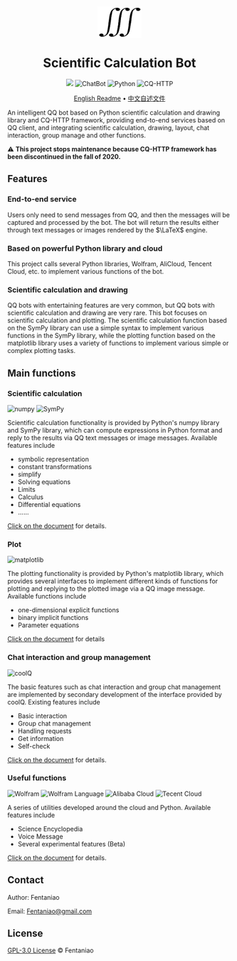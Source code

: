 <p align="center">
 <img width="100px" src="README.assets/logo.png"  align="center" />
  <h1 align="center">Scientific Calculation Bot</h2>
</p>
<p align="center">
    <img src="https://img.shields.io/github/v/release/fentaniao/ScientificCalculationBot?&color=blue&logo=hack-the-box"/>
    <img alt="ChatBot" src="https://img.shields.io/badge/-ChatBot-3572A5?style=flat&logo=ChatBot&logoColor=white" />
    <img alt="Python" src="https://img.shields.io/badge/-Python-3572A5?style=flat&logo=python&logoColor=white" />
    <img alt="CQ-HTTP" src="https://img.shields.io/badge/-CQ--HTTP-3572A5?style=flat&logo=tencentqq&logoColor=white" />
</p>
<p align="center">
	<a href="https://github.com/Fentaniao/ScientificCalculationBot/blob/main/README.md">English Readme</a> • 
	<a href="https://github.com/Fentaniao/ScientificCalculationBot/blob/main/README_zh.md">中文自述文件</a>
</p>

An intelligent QQ bot based on Python scientific calculation and drawing library and CQ-HTTP framework, providing end-to-end services based on QQ client, and integrating scientific calculation, drawing, layout, chat interaction, group manage and other functions.

:warning: **This project stops maintenance because CQ-HTTP framework has been discontinued in the fall of 2020.**

## Features

### End-to-end service

Users only need to send messages from QQ, and then the messages will be captured and processed by the bot. The bot will return the results either through text messages or images rendered by the $\LaTeX$ engine.

### Based on powerful Python library and cloud

This project calls several Python libraries, Wolfram, AliCloud, Tencent Cloud, etc. to implement various functions of the bot.

### Scientific calculation and drawing

QQ bots with entertaining features are very common, but QQ bots with scientific calculation and drawing are very rare. This bot focuses on scientific calculation and plotting. The scientific calculation function based on the SymPy library can use a simple syntax to implement various functions in the SymPy library, while the plotting function based on the matplotlib library uses a variety of functions to implement various simple or complex plotting tasks.

## Main functions

### Scientific calculation

<p>
    <img alt="numpy" src="https://img.shields.io/badge/package-numpy-3572A5?style=flat&logoColor=white" />
    <img alt="SymPy" src="https://img.shields.io/badge/package-SymPy-3572A5?style=flat&logoColor=white" />
</p>

Scientific calculation functionality is provided by Python's numpy library and SymPy library, which can compute expressions in Python format and reply to the results via QQ text messages or image messages. Available features include

- symbolic representation
- constant transformations
- simplify
- Solving equations
- Limits
- Calculus
- Differential equations
- ......

[Click on the document](https://github.com/Fentaniao/ScientificCalculationBot/blob/main/doc/ScientificCalculation.md) for details.

### Plot

<p>
	<img alt="matplotlib" src="https://img.shields.io/badge/package-matplotlib-3572A5?style=flat&logoColor=white" />
</p>

The plotting functionality is provided by Python's matplotlib library, which provides several interfaces to implement different kinds of functions for plotting and replying to the plotted image via a QQ image message. Available functions include

- one-dimensional explicit functions
- binary implicit functions
- Parameter equations

[Click on the document](https://github.com/Fentaniao/ScientificCalculationBot/blob/main/doc/Plot.md) for details

### Chat interaction and group management

<p>
    <img alt="coolQ" src="https://img.shields.io/badge/-coolQ-3572A5?style=flat&logo=tencentqq&logoColor=white" />
</p>

The basic features such as chat interaction and group chat management are implemented by secondary development of the interface provided by coolQ. Existing features include

- Basic interaction
- Group chat management
- Handling requests
- Get information
- Self-check

[Click on the document](https://github.com/Fentaniao/ScientificCalculationBot/blob/main/doc/Interaction.md) for details.

### Useful functions

<p>
    <img alt="Wolfram" src="https://img.shields.io/badge/-Wolfram-3572A5?style=flat&logo=Wolfram&logoColor=white" />
    <img alt="Wolfram Language" src="https://img.shields.io/badge/-Wolfram_Language-3572A5?style=flat&logo=WolframLanguage&logoColor=white" />
    <img alt="Alibaba Cloud" src="https://img.shields.io/badge/-Alibaba_Cloud-3572A5?style=flat&logo=AlibabaCloud&logoColor=white" />
    <img alt="Tecent Cloud" src="https://img.shields.io/badge/-Tecent_Cloud-3572A5?style=flat&logo=tencentqq&logoColor=white" />
</p>

A series of utilities developed around the cloud and Python. Available features include

- Science Encyclopedia
- Voice Message
- Several experimental features (Beta)

[Click on the document](https://github.com/Fentaniao/ScientificCalculationBot/blob/main/doc/Utilities.md) for details.

## Contact

Author: Fentaniao

Email: [Fentaniao@gmail.com](mailto:Fentaniao@gmail.com)

## License

[GPL-3.0 License](https://github.com/Fentaniao/ScientificCalculationBot/blob/main/LICENSE) © Fentaniao
